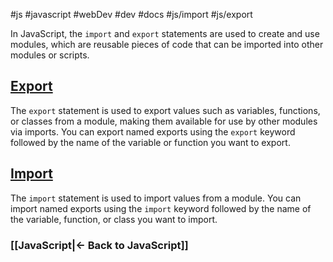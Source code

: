 #js #javascript #webDev #dev #docs #js/import #js/export

In JavaScript, the `import` and `export`
statements are used to create and use modules, which are reusable 
pieces of code that can be imported into other modules or scripts.

## [Export](Export.md)

The `export` statement is used to export values such as variables, functions, or 
classes from a module, making them available for use by other modules 
via imports. You can export named exports using the `export` keyword followed by the name of the variable or function you want to export. 

## [Import](Import.md)

The `import` statement is used to import values from a module. You can import named exports using the `import` keyword followed by the name of the variable, function, or class you want to import. 



### [[JavaScript|<- Back to JavaScript]]